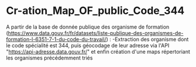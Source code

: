 # Cr-ation_Map_OF_public_Code_344
A partir de la base de donnée publique des organisme de formation (https://www.data.gouv.fr/fr/datasets/liste-publique-des-organismes-de-formation-l-6351-7-1-du-code-du-travail/) : -Extraction des organisme dont le code spécialité est 344, puis géocodage de leur adresse via l'API "https://api-adresse.data.gouv.fr/" et enfin création d'une maps répertoriant les organismes précédemment triés
